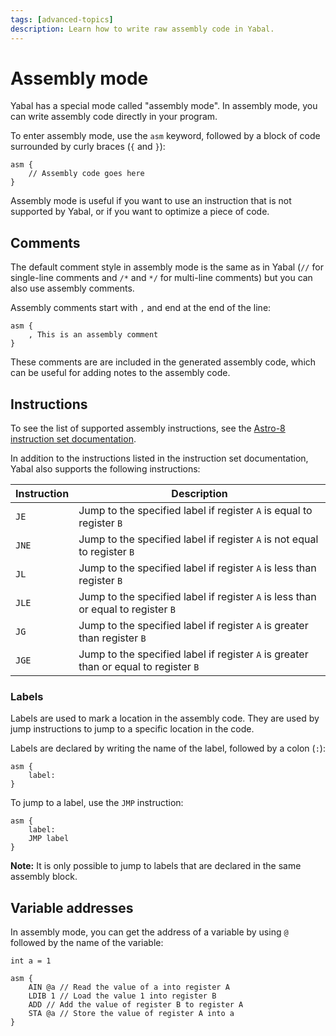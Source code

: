 ```yaml
---
tags: [advanced-topics]
description: Learn how to write raw assembly code in Yabal.
---
```


# Assembly mode
Yabal has a special mode called "assembly mode". In assembly mode, you can write assembly code directly in your program.

To enter assembly mode, use the `asm` keyword, followed by a block of code surrounded by curly braces (`{` and `}`):
```yabal
asm {
    // Assembly code goes here
}
```

Assembly mode is useful if you want to use an instruction that is not supported by Yabal, or if you want to optimize a piece of code.

## Comments
The default comment style in assembly mode is the same as in Yabal (`//` for single-line comments and `/*` and `*/` for multi-line comments) but you can also use assembly comments.

Assembly comments start with `,` and end at the end of the line:
```yabal
asm {
    , This is an assembly comment
}
```
These comments are are included in the generated assembly code, which can be useful for adding notes to the assembly code.

## Instructions
To see the list of supported assembly instructions, see the [Astro-8 instruction set documentation](https://sam-astro.github.io/Astro8-Computer/docs/Architecture/Instruction%20Set.html).

In addition to the instructions listed in the instruction set documentation, Yabal also supports the following instructions:

| Instruction | Description |
| ----------- | ----------- |
| `JE` | Jump to the specified label if register `A` is equal to register `B` |
| `JNE` | Jump to the specified label if register `A` is not equal to register `B` |
| `JL` | Jump to the specified label if register `A` is less than register `B` |
| `JLE` | Jump to the specified label if register `A` is less than or equal to register `B` |
| `JG` | Jump to the specified label if register `A` is greater than register `B` |
| `JGE` | Jump to the specified label if register `A` is greater than or equal to register `B` |

### Labels
Labels are used to mark a location in the assembly code. They are used by jump instructions to jump to a specific location in the code.

Labels are declared by writing the name of the label, followed by a colon (`:`):
```yabal
asm {
    label:
}
```

To jump to a label, use the `JMP` instruction:
```yabal
asm {
    label:
    JMP label
}
```

<div class="alert alert-warning">
    <strong>Note:</strong> It is only possible to jump to labels that are declared in the same assembly block.
</div>

## Variable addresses
In assembly mode, you can get the address of a variable by using `@` followed by the name of the variable:

```yabal
int a = 1

asm {
    AIN @a // Read the value of a into register A
    LDIB 1 // Load the value 1 into register B
    ADD // Add the value of register B to register A
    STA @a // Store the value of register A into a
}
```